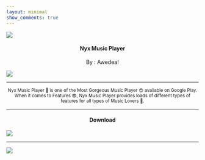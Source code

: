```yaml
---
layout: minimal
show_comments: true
---
```


![](https://is.gd/uvC3jA)

<h4><p align="center"> Nyx Music Player </p></h4>

<p align="center"> By : Awedea! </p>

![](https://img.shields.io/badge/dynamic/json?label=Version&color=success&labelColor=success&style=for-the-badge&query=%24%5B"com.awedea.nyx.apk"%5D&url=https%3A%2F%2Fis.gd%2F2wPvAM)

---

<p align="center"><sub>
Nyx Music Player 👻 is one of the Most Gorgeous Music Player 😍 available on Google Play. When it comes to Features 😎, Nyx Music Player provides loads of different types of features for all types of Music Lovers 💞.
</sub></p>

---

<h4><p align="center"> Download </p></h4>

[![](https://is.gd/sRgIK3)](https://is.gd/uNwGd7)

---

![](https://is.gd/uVvIMS)
